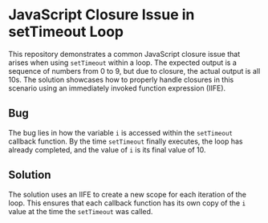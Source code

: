 # JavaScript Closure Issue in setTimeout Loop

This repository demonstrates a common JavaScript closure issue that arises when using `setTimeout` within a loop.  The expected output is a sequence of numbers from 0 to 9, but due to closure, the actual output is all 10s.  The solution showcases how to properly handle closures in this scenario using an immediately invoked function expression (IIFE).

## Bug
The bug lies in how the variable `i` is accessed within the `setTimeout` callback function.  By the time `setTimeout` finally executes, the loop has already completed, and the value of `i` is its final value of 10.

## Solution
The solution uses an IIFE to create a new scope for each iteration of the loop.  This ensures that each callback function has its own copy of the `i` value at the time the `setTimeout` was called.